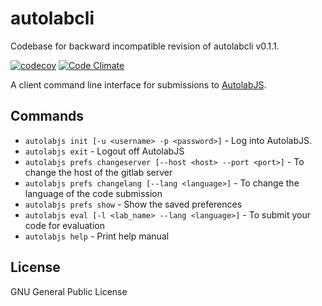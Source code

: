 # autolabcli
Codebase for backward incompatible revision of autolabcli v0.1.1.

[![codecov](https://codecov.io/gh/AutolabJS/autolabcli/branch/autolabcli-ng/graph/badge.svg)](https://codecov.io/gh/AutolabJS/autolabcli)
[![Code Climate](https://codeclimate.com/github/AutolabJS/autolabcli/badges/gpa.svg)](https://codeclimate.com/github/AutolabJS/autolabcli)

A client command line interface for submissions to [AutolabJS](https://github.com/AutolabJS/AutolabJS).

## Commands ##
* `autolabjs init [-u <username> -p <password>]` - Log into AutolabJS.
* `autolabjs exit` - Logout off AutolabJS
* `autolabjs prefs changeserver [--host <host> --port <port>]` - To change the host of the gitlab server
* `autolabjs prefs changelang [--lang <language>]` - To change the language of the code submission
* `autolabjs prefs show` - Show the saved preferences
* `autolabjs eval [-l <lab_name> --lang <language>]` - To submit your code for evaluation
* `autolabjs help` - Print help manual

## License ##
GNU General Public License
